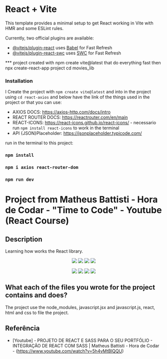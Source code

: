 # React + Vite

This template provides a minimal setup to get React working in Vite with HMR and some ESLint rules.

Currently, two official plugins are available:

- [@vitejs/plugin-react](https://github.com/vitejs/vite-plugin-react/blob/main/packages/plugin-react/README.md) uses [Babel](https://babeljs.io/) for Fast Refresh
- [@vitejs/plugin-react-swc](https://github.com/vitejs/vite-plugin-react-swc) uses [SWC](https://swc.rs/) for Fast Refresh

*** project created with npm create vite@latest that do everything fast then npx create-react-app project
cd movies_lib

### Installation
I Create the project with `npm create vite@latest` and into in the project using `cd react-axios` and below have the link of the things used in the project or that you can use:

-  AXIOS DOCS: https://axios-http.com/docs/intro
-  REACT ROUTER DOCS: https://reactrouter.com/en/main
-  REACT-ICONS: https://react-icons.github.io/react-icons/ - necessario run `npm install react-icons` to work in the terminal
- API {JSON}Placeholder: https://jsonplaceholder.typicode.com/

run in the terminal to this project:
### `npm install`
### `npm i axios react-router-dom`
### `npm run dev`

# Project from Matheus Battisti - Hora de Codar - "Time to Code" - Youtube (React Course)

## Description

Learning how works the React library.

<p align="center">
  <img src="https://img.shields.io/github/downloads/ThayRibeiro0/project0.2/total?color=%2300ff00&logo=Github&style=plastic" />
  <img src="https://img.shields.io/github/repo-size/ThayRibeiro0/project0.2?style=plastic" />
  <img src="https://img.shields.io/github/languages/top/ThayRibeiro0/project0.2?style=plastic" />
  <img src="https://img.shields.io/github/last-commit/ThayRibeiro0/project0.2?style=plastic" />
</p>

<p align="center">
    <img src="https://img.shields.io/badge/-Javascript/total?logo=Javascript" />
    <img src="https://img.shields.io/badge/HTML-E34F26?&logo=html5&logoColor=white&style=flat"  />
    <img src="https://img.shields.io/badge/CSS-3776AB?&logo=css3&logoColor=white&style=flat" />
    <img src="https://img.shields.io/badge/-ReactJs-61DAFB?logo=react&logoColor=white&style=flat">
</p>
    
## What each of the files you wrote for the project contains and does?

The project use the node_modules, javascript.jsx and javascript.js, react, html and css to file the project. 

## Referência
- [Youtube] - PROJETO DE REACT E SASS PARA O SEU PORTFÓLIO - INTEGRAÇÃO DE REACT COM SASS | Matheus Battisti - Hora de Codar - (https://www.youtube.com/watch?v=5h4vMtBlQQU)
